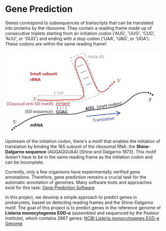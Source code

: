 # Gene Prediction

Genes correspond to subsequences of transcripts that can be translated into proteins by the ribosome. They contain a reading frame made up of consecutive triplets starting from an initiation codon ('AUG', 'UUG', 'CUG', 'AUU', or 'GUG') and ending with a stop codon ('UAA', 'UAG', or 'UGA'). These codons are within the same reading frame!

![Gene Prediction](assets/gene-prediction.png)

Upstream of the initiation codon, there's a motif that enables the initiation of translation by binding the 16S subunit of the ribosomal RNA: the **Shine-Dalgarno sequence** (AGGAGGUAA) [Shine and Dalgarno 1973]. This motif doesn't have to be in the same reading frame as the initiation codon and can be incomplete.

Currently, only a few organisms have experimentally verified gene annotations. Therefore, gene prediction remains a crucial task for the automatic annotation of genomes. Many software tools and approaches exist for this task:
[Gene Prediction Software](https://en.wikipedia.org/wiki/List_of_gene_prediction_software)

In this project, we develop a simple approach to predict genes in prokaryotes, based on detecting reading frames and the Shine-Dalgarno motif. The goal of this project is to predict genes in the reference genome of **Listeria monocytogenes EGD-e** (assembled and sequenced by the Pasteur Institute), which contains 2867 genes:
[NCBI Listeria monocytogenes EGD-e Genome](https://www.ncbi.nlm.nih.gov/genome/browse/#!/proteins/159/159660%7CListeria%20monocytogenes%20EGD-e/)
